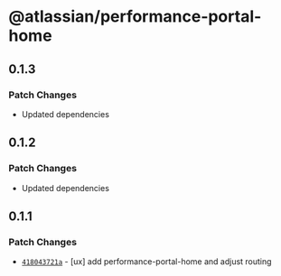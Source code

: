 # @atlassian/performance-portal-home

## 0.1.3

### Patch Changes

- Updated dependencies

## 0.1.2

### Patch Changes

- Updated dependencies

## 0.1.1

### Patch Changes

- [`418043721a`](https://bitbucket.org/atlassian/atlassian-frontend/commits/418043721a) - [ux] add performance-portal-home and adjust routing
